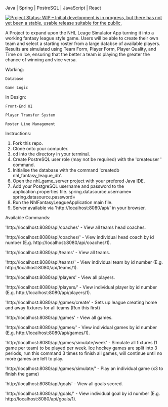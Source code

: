 Java | Spring | PostreSQL | JavaScript | React


<a href="https://www.repostatus.org/#wip"><img src="https://www.repostatus.org/badges/latest/wip.svg" alt="Project Status: WIP – Initial development is in progress, but there has not yet been a stable, usable release suitable for the public." /></a>

A Project to expand upon the NHL Leage Simulator App turning it into a working fantasy league style game. Users will be able to create their own team and select a starting roster from a large databse of available players. Results are simulated using Team Form, Player Form, Player Quality, and Time on Ice, ensuring that the better a team is playing the greater the chance of winning and vice versa.

Working:

    Database
    
    Game Logic
    

In Design:

    Front-End UI
    
    Player Transfer System
    
    Roster Line Management
    

Instructions:

  1. Fork this repo.
  2. Clone onto your computer.
  3. cd into the directory in your terminal.
  4. Create PostreSQL user role (may not be required) with the 'createuser <username>' command.
  5. Initialise the database with the command 'createdb nhl_fantasy_league_db'.
  6. Open the nhl_game_server project with your prefered Java IDE.
  7. Add your PostgreSQL username and password to the application.properties file.
      spring.datasource.username=<username>
      spring.datasource.password=<password>
  8. Run the NhlFantasyLeagueApplication main file.
  9. Server available via 'http://localhost:8080/api/' in your browser.
  
Available Commands:

  'http://localhost:8080/api/coaches' - View all teams head coaches.
  
  'http://localhost:8080/api/coaches/<id>' - View individual head coach by id number (E.g.  http://localhost:8080/api/coaches/1).
  
  
  'http://localhost:8080/api/teams' - View all teams.
  
  'http://localhost:8080/api/teams/<id>' - View individual team by id number (E.g.  http://localhost:8080/api/teams/1).
  
  
  'http://localhost:8080/api/players' - View all players.
  
  'http://localhost:8080/api/players/<id>' - View individual player by id number (E.g.  http://localhost:8080/api/players/1).
  
  
  'http://localhost:8080/api/games/create' - Sets up league creating home and away fixtures for all teams (Run this first)
  
  'http://localhost:8080/api/games' - View all games.
  
  'http://localhost:8080/api/games/<id>' - View individual games by id number (E.g.  http://localhost:8080/api/games/1).
  
  'http://localhost:8080/api/games/simulate/week' - Simulate all fixtures (1 game per team) to be played per week. Ice hockey games are split into 3 periods, run this command 3    times to finish all games, will continue until no more games are left to play.
  
  'http://localhost:8080/api/games/simulate/<id>' - Play an individual game (x3 to finish the game)
  
  
  'http://localhost:8080/api/goals' - View all goals scored.
  
  'http://localhost:8080/api/goals/<id>' - View individual goal by id number (E.g.  http://localhost:8080/api/goals/1).
